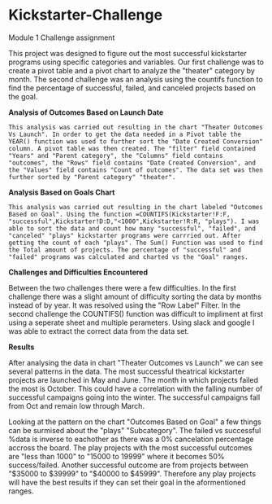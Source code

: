 # Kickstarter-Challenge
Module 1 Challenge assignment

This project was designed to figure out the most successful kickstarter programs using specific categories and variables. Our first challenge was to create a pivot table and a pivot chart to analyze the "theater" category by month. The second challenge was an analysis using the countifs function to find the percentage of successful, failed, and canceled projects based on the goal.

**Analysis of Outcomes Based on Launch Date**

	This analysis was carried out resulting in the chart "Theater Outcomes Vs Launch". In order to get the data needed in a Pivot table the YEAR() function was used to further sort the "Date Created Conversion" column. A pivot table was then created. The "filter" field contained "Years" and "Parent category", the "Columns" field contains "outcomes", the "Rows" field contains "Date Created Conversion", and the "Values" field contains "Count of outcomes". The data set was then further sorted by "Parent category" "theater". 	

**Analysis Based on Goals Chart**

	This analysis was carried out resulting in the chart labeled "Outcomes Based on Goal". Using the function =COUNTIFS(Kickstarter!F:F, "successful",Kickstarter!D:D,"<1000",Kickstarter!R:R, "plays"). I was able to sort the data and count how many "successful", "failed", and "canceled" "plays" kickstarter programs were carrried out. After getting the count of each "plays". The Sum() Function was used to find the Total amount of projects. The percentage of "successful" and "failed" programs was calculated and charted vs the "Goal" ranges.
 
**Challenges and Difficulties Encountered**

Between the two challenges there were a few difficulties. In the first challenge there was a slight amount of difficulty sorting the data by months instead of by year. It was resolved using the "Row Label" Filter. In the second challenge the COUNTIFS() function was difficult to impliment at first using a seperate sheet and multiple perameters. Using slack and google I was able to extract the correct data from the data set.

**Results**

After analysing the data in chart "Theater Outcomes vs Launch" we can see several patterns in the data. The most successful theatrical kickstarter projects are launched in May and June. The month in which projects failed the most is October. This could have a correlation with the falling number of successful campaigns going into the winter. The successful campaigns fall from Oct and remain low through March.

Looking at the pattern on the chart "Outcomes Based on Goal" a few things can be surmised about the "plays" "Subcategory". The failed vs successful %data is inverse to eachother as there was a 0% cancelation percentage accross the board. The play projects with the most successful outcomes are "less than 1000" to "15000 to 19999" where it becomes 50% success/failed. Another successful outcome are from projects between "$35000 to $39999" to "$40000 to $45999". Therefore any play projects will have the best results if they can set their goal in the aformentioned ranges.
